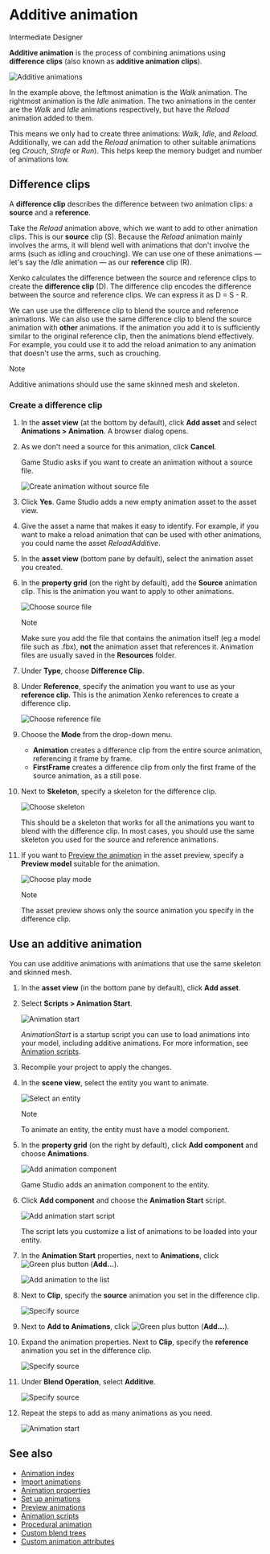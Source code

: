 # Additive animation

<span class="label label-doc-level">Intermediate</span>
<span class="label label-doc-audience">Designer</span>

**Additive animation** is the process of combining animations using **difference clips** (also known as **additive animation clips**).

![Additive animations](media/animations-additive-sample.gif)

In the example above, the leftmost animation is the *Walk* animation. The rightmost animation is the *Idle* animation. The two animations in the center are the *Walk* and *Idle* animations respectively, but have the *Reload* animation added to them. 

This means we only had to create three animations: *Walk*, *Idle*, and *Reload*. Additionally, we can add the *Reload* animation to other suitable animations (eg *Crouch*, *Strafe* or *Run*). This helps keep the memory budget and number of animations low.

## Difference clips

A **difference clip** describes the difference between two animation clips: a **source** and a **reference**.

Take the *Reload* animation above, which we want to add to other animation clips. This is our **source** clip (S). Because the *Reload* animation mainly involves the arms, it will blend well with animations that don't involve the arms (such as idling and crouching). We can use one of these animations — let's say the *Idle* animation — as our **reference** clip (R).

Xenko calculates the difference between the source and reference clips to create the **difference clip** (D). The difference clip encodes the difference between the source and reference clips. We can express it as D = S - R.

We can use use the difference clip to blend the source and reference animations. We can also use the same difference clip to blend the source animation with **other** animations. If the animation you add it to is sufficiently similar to the original reference clip, then the animations blend effectively. For example, you could use it to add the reload animation to any animation that doesn't use the arms, such as crouching.

>[!Note]
>Additive animations should use the same skinned mesh and skeleton. 

### Create a difference clip

1. In the **asset view** (at the bottom by default), click **Add asset** and select **Animations > Animation**. A browser dialog opens.

2. As we don't need a source for this animation, click **Cancel**.

    Game Studio asks if you want to create an animation without a source file. 

    ![Create animation without source file](media/create-animation-without-source-file.png)

3. Click **Yes**. Game Studio adds a new empty animation asset to the asset view.

4. Give the asset a name that makes it easy to identify. For example, if you want to make a reload animation that can be used with other animations, you could name the asset *ReloadAdditive*.

5. In the **asset view** (bottom pane by default), select the animation asset you created.

6. In the **property grid** (on the right by default), add the **Source** animation clip. This is the animation you want to apply to other animations.

    ![Choose source file](media/animations-additive-animations-1.png)

     >[!Note]
     >Make sure you add the file that contains the animation itself (eg a model file such as .fbx), **not** the animation asset that references it. Animation files are usually saved in the **Resources** folder.

7. Under **Type**, choose **Difference Clip**.

8. Under **Reference**, specify the animation you want to use as your **reference clip**. This is the animation Xenko references to create a difference clip.

    ![Choose reference file](media/animations-additive-animations-2.png)

9. Choose the **Mode** from the drop-down menu.

    * **Animation** creates a difference clip from the entire source animation, referencing it frame by frame.
    * **FirstFrame** creates a difference clip from only the first frame of the source animation, as a still pose.

10. Next to **Skeleton**, specify a skeleton for the difference clip.

    ![Choose skeleton](media/animations-additive-animations-3.png)

    This should be a skeleton that works for all the animations you want to blend with the difference clip. In most cases, you should use the same skeleton you used for the source and reference animations.

11. If you want to [Preview the animation](preview-animations.md) in the asset preview,
specify a **Preview model** suitable for the animation.

    ![Choose play mode](media/animations-additive-animations-4.png)

    >[!Note]
    >The asset preview shows only the source animation you specify in the difference clip.

## Use an additive animation

You can use additive animations with animations that use the same skeleton and skinned mesh.

1. In the **asset view** (in the bottom pane by default), click **Add asset**.

2. Select **Scripts > Animation Start**.

    ![Animation start](media/animations-additive-animations-animation-start.png)

     *AnimationStart* is a startup script you can use to load animations into your model, including additive animations. For more information, see [Animation scripts](animation-scripts.md).

3. Recompile your project to apply the changes.

4. In the **scene view**, select the entity you want to animate.

    ![Select an entity](media/animations-use-3d-animations-select-entity.png)

    >[!Note]
    >To animate an entity, the entity must have a model component.

5. In the **property grid** (on the right by default), click **Add component** and choose **Animations**.

    ![Add animation component](media/animations-use-3d-animations-add-animation-component.png)

    Game Studio adds an animation component to the entity.

6. Click **Add component** and choose the **Animation Start** script.

    ![Add animation start script](media/add-animation-start-script.png)

    The script lets you customize a list of animations to be loaded into your entity.

7. In the **Animation Start** properties, next to **Animations**, click ![Green plus button](~/manual/game-studio/media/green-plus-icon.png) (**Add...**).

    ![Add animation to the list](media/add-animation-to-list.png)

8. Next to **Clip**, specify the **source** animation you set in the difference clip.

    ![Specify source](media/specify-clip-1.png)

9. Next to **Add to Animations**, click ![Green plus button](~/manual/game-studio/media/green-plus-icon.png) (**Add...**).

10. Expand the animation properties. Next to **Clip**, specify the **reference** animation you set in the difference clip.

    ![Specify source](media/specify-clip-2.png)

11. Under **Blend Operation**, select **Additive**.

    ![Specify source](media/type-additive.png)

12. Repeat the steps to add as many animations as you need.

    ![Animation start](media/animations-additive-animations-start2.png)

## See also

* [Animation index](index.md)
* [Import animations](import-animations.md)
* [Animation properties](animation-properties.md)
* [Set up animations](set-up-animations.md)
* [Preview animations](preview-animations.md)
* [Animation scripts](animation-scripts.md)
* [Procedural animation](procedural-animation.md)
* [Custom blend trees](custom-blend-trees.md)
* [Custom animation attributes](custom-animation-attributes.md)